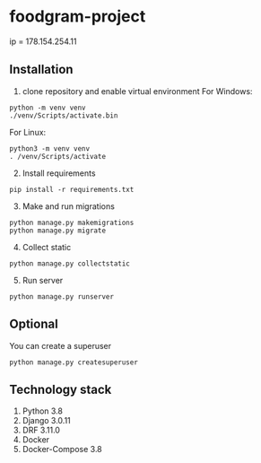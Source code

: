 # foodgram-project

ip = 178.154.254.11

## Installation

1. clone repository and enable virtual environment
For Windows:
```
python -m venv venv
./venv/Scripts/activate.bin
```
For Linux:
```
python3 -m venv venv
. /venv/Scripts/activate
```
2. Install requirements
```
pip install -r requirements.txt
```
3. Make and run migrations
```
python manage.py makemigrations
python manage.py migrate
```
4. Collect static
```
python manage.py collectstatic
```
5. Run server
```
python manage.py runserver
```
## Optional
You can create a superuser
```
python manage.py createsuperuser
```
## Technology stack

1. Python 3.8
2. Django 3.0.11
3. DRF 3.11.0
4. Docker
5. Docker-Compose 3.8
